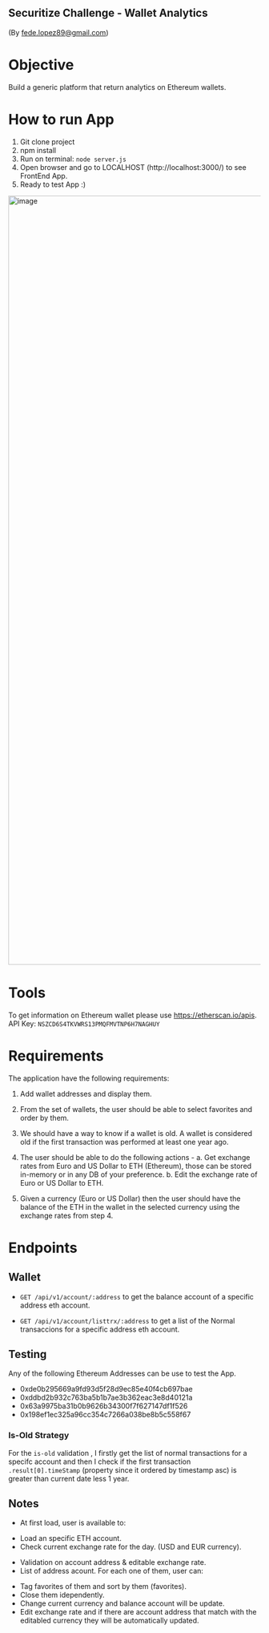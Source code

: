 ## Securitize Challenge - Wallet Analytics
(By fede.lopez89@gmail.com)

# Objective

Build a generic platform that return analytics on Ethereum wallets.

# How to run App

1. Git clone project
2. npm install
3. Run on terminal: `node server.js`
4. Open browser and go to LOCALHOST (http://localhost:3000/) to see FrontEnd App.
5. Ready to test App :)

<img width="1535" alt="image" src="https://user-images.githubusercontent.com/1664426/165194338-98854949-e5f5-4fbe-8ae8-e6de296cd389.png">


# Tools

To get information on Ethereum wallet please use https://etherscan.io/apis.
API Key: `NSZCD6S4TKVWRS13PMQFMVTNP6H7NAGHUY`

# Requirements

The application have the following requirements:

1. Add wallet addresses and display them.

2. From the set of wallets, the user should be able to select favorites and order by them.

3. We should have a way to know if a wallet is old. A wallet is considered old if the first
transaction was performed at least one year ago.

4. The user should be able to do the following actions -
a. Get exchange rates from Euro and US Dollar to ETH (Ethereum), those can be stored in-memory or in any DB of your preference.
b. Edit the exchange rate of Euro or US Dollar to ETH.

3. Given a currency (Euro or US Dollar) then the user should have the balance of the ETH in the wallet in the selected currency using the exchange rates from step 4.

# Endpoints

## Wallet

- `GET /api/v1/account/:address` to get the balance account of a specific address eth account.

- `GET /api/v1/account/listtrx/:address` to get a list of the Normal transaccions for a specific address eth account.


## Testing

Any of the following Ethereum Addresses can be use to test the App.

- 0xde0b295669a9fd93d5f28d9ec85e40f4cb697bae
- 0xddbd2b932c763ba5b1b7ae3b362eac3e8d40121a
- 0x63a9975ba31b0b9626b34300f7f627147df1f526
- 0x198ef1ec325a96cc354c7266a038be8b5c558f67

### Is-Old Strategy

For the `is-old` validation , I firstly get the list of normal transactions for a specifc account and then I check if the first transaction `.result[0].timeStamp` (property since it ordered by timestamp asc) is greater than current date less 1 year.

## Notes 

- At first load, user is available to:
*  Load an specific ETH account.
*  Check current exchange rate for the day. (USD and EUR currency).
- Validation on account address & editable exchange rate.
- List of address acount. For each one of them, user can:
* Tag favorites of them and sort by them (favorites).
* Close them idependently.
* Change current currency and balance account will be update.
* Edit exchange rate and if there are account address that match with the editabled currency they will be automatically updated.
